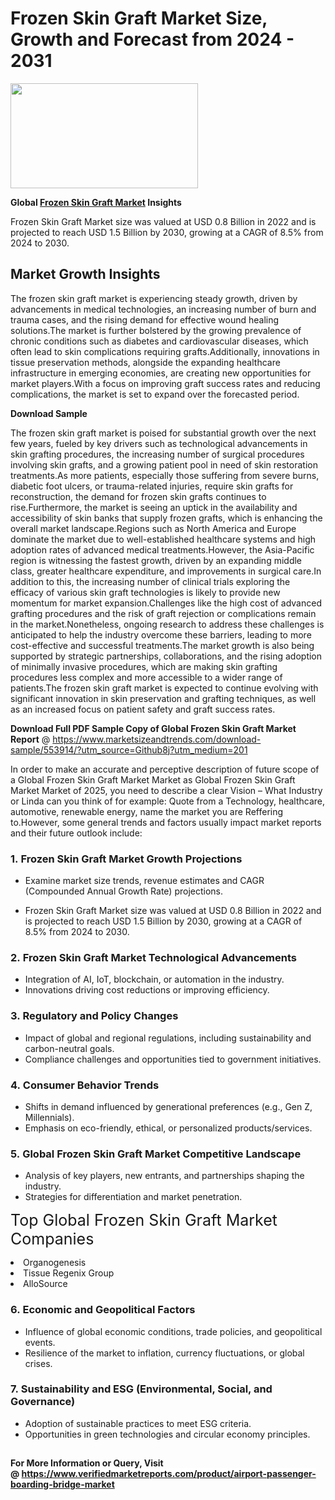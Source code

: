 <H1>Frozen Skin Graft Market Size, Growth and Forecast from 2024 - 2031</H1><img class="aligncenter size-medium wp-image-584254" src="https://thirdeyenews.in/wp-content/uploads/2024/09/Global-Market-Research-300x168.jpeg" alt="" width="300" height="168" /><p><strong>Global&nbsp;<a href="https://www.marketsizeandtrends.com/download-sample/553914/?utm_source=Github8j?utm_medium=201">Frozen Skin Graft Market</a> Insights</strong></p><p>Frozen Skin Graft Market size was valued at USD 0.8 Billion in 2022 and is projected to reach USD 1.5 Billion by 2030, growing at a CAGR of 8.5% from 2024 to 2030.</p><p><h2>Market Growth Insights</h2> <p>The frozen skin graft market is experiencing steady growth, driven by advancements in medical technologies, an increasing number of burn and trauma cases, and the rising demand for effective wound healing solutions.The market is further bolstered by the growing prevalence of chronic conditions such as diabetes and cardiovascular diseases, which often lead to skin complications requiring grafts.Additionally, innovations in tissue preservation methods, alongside the expanding healthcare infrastructure in emerging economies, are creating new opportunities for market players.With a focus on improving graft success rates and reducing complications, the market is set to expand over the forecasted period.</p> <p><strong>Download Sample</strong></p> <p>The frozen skin graft market is poised for substantial growth over the next few years, fueled by key drivers such as technological advancements in skin grafting procedures, the increasing number of surgical procedures involving skin grafts, and a growing patient pool in need of skin restoration treatments.As more patients, especially those suffering from severe burns, diabetic foot ulcers, or trauma-related injuries, require skin grafts for reconstruction, the demand for frozen skin grafts continues to rise.Furthermore, the market is seeing an uptick in the availability and accessibility of skin banks that supply frozen grafts, which is enhancing the overall market landscape.Regions such as North America and Europe dominate the market due to well-established healthcare systems and high adoption rates of advanced medical treatments.However, the Asia-Pacific region is witnessing the fastest growth, driven by an expanding middle class, greater healthcare expenditure, and improvements in surgical care.In addition to this, the increasing number of clinical trials exploring the efficacy of various skin graft technologies is likely to provide new momentum for market expansion.Challenges like the high cost of advanced grafting procedures and the risk of graft rejection or complications remain in the market.Nonetheless, ongoing research to address these challenges is anticipated to help the industry overcome these barriers, leading to more cost-effective and successful treatments.The market growth is also being supported by strategic partnerships, collaborations, and the rising adoption of minimally invasive procedures, which are making skin grafting procedures less complex and more accessible to a wider range of patients.The frozen skin graft market is expected to continue evolving with significant innovation in skin preservation and grafting techniques, as well as an increased focus on patient safety and graft success rates.</p> <p><span class=""><strong>Download Full PDF Sample Copy of Global Frozen Skin Graft Market Report</strong> @ <a href="https://www.marketsizeandtrends.com/download-sample/553914/?utm_source=Github8j?utm_medium=201" target="_blank">https://www.marketsizeandtrends.com/download-sample/553914/?utm_source=Github8j?utm_medium=201</a></span></p><p>In order to make an accurate and perceptive description of future scope of a Global&nbsp;Frozen Skin Graft Market Market as Global&nbsp;Frozen Skin Graft Market Market of 2025, you need to describe a clear Vision &ndash; What Industry or Linda can you think of for example: Quote from a Technology, healthcare, automotive, renewable energy, name the market you are Reffering to.However, some general trends and factors usually impact market reports and their future outlook include:</p><h3>1.&nbsp;<strong>Frozen Skin Graft Market Growth Projections</strong></h3><ul><li>Examine market size trends, revenue estimates and CAGR (Compounded Annual Growth Rate) projections.</li><li><p>Frozen Skin Graft Market size was valued at USD 0.8 Billion in 2022 and is projected to reach USD 1.5 Billion by 2030, growing at a CAGR of 8.5% from 2024 to 2030.</p></li></ul><h3>2.&nbsp;<strong>Frozen Skin Graft Market Technological Advancements</strong></h3><ul><li>Integration of AI, IoT, blockchain, or automation in the industry.</li><li>Innovations driving cost reductions or improving efficiency.</li></ul><h3>3.&nbsp;<strong>Regulatory and Policy Changes</strong></h3><ul><li>Impact of global and regional regulations, including sustainability and carbon-neutral goals.</li><li>Compliance challenges and opportunities tied to government initiatives.</li></ul><h3>4.&nbsp;<strong>Consumer Behavior Trends</strong></h3><ul><li>Shifts in demand influenced by generational preferences (e.g., Gen Z, Millennials).</li><li>Emphasis on eco-friendly, ethical, or personalized products/services.</li></ul><h3>5.&nbsp;<strong>Global Frozen Skin Graft Market Competitive Landscape</strong></h3><ul><li>Analysis of key players, new entrants, and partnerships shaping the industry.</li><li>Strategies for differentiation and market penetration.</li></ul><p data-pm-slice="1 1 []"><span style="color: inherit; font-family: inherit; font-size: 25px;">Top Global Frozen Skin Graft Market Companies</span></p><div class="" data-test-id=""><p><li>Organogenesis</li><li> Tissue Regenix Group</li><li> AlloSource</li></p></div><h3>6.&nbsp;<strong>Economic and Geopolitical Factors</strong></h3><ul><li>Influence of global economic conditions, trade policies, and geopolitical events.</li><li>Resilience of the market to inflation, currency fluctuations, or global crises.</li></ul><h3>7.&nbsp;<strong>Sustainability and ESG (Environmental, Social, and Governance)</strong></h3><ul><li>Adoption of sustainable practices to meet ESG criteria.</li><li>Opportunities in green technologies and circular economy principles.</li></ul><h2><strong style="font-size: 14px;">For More Information or Query, Visit @&nbsp;</strong><a style="background-color: #ffffff; font-size: 14px;" href="https://www.marketsizeandtrends.com/report/frozen-skin-graft-market/" target="_blank">https://www.verifiedmarketreports.com/product/airport-passenger-boarding-bridge-market</a></h2>